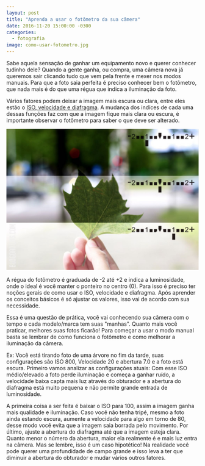 ```yaml
---
layout: post
title: "Aprenda a usar o fotômetro da sua câmera"
date: 2016-11-20 15:00:00 -0300
categories:
  - fotografia
image: como-usar-fotometro.jpg
---
```


Sabe aquela sensação de ganhar um equipamento novo e querer conhecer tudinho dele?  Quando a gente ganha, ou compra, uma câmera nova já queremos sair clicando tudo que vem pela frente e mexer nos modos manuais. Para que a foto saia perfeita é preciso conhecer bem o fotômetro, que nada mais é do que uma régua que indica a iluminação da foto.

Vários fatores podem deixar a imagem mais escura ou clara, entre eles estão o [ISO, velocidade e diafragma](http://dudseofusca.com/ajustes-manuais-fotografia/). A mudança dos indíces de cada uma dessas  funções faz com que a imagem fique mais clara ou escura, é importante observar o fotômetro para saber o que deve ser alterado.

![Como usar fotômetro](/assets/images/posts/como-usar-fotometro2.jpg)

A régua do fotômetro é graduada de -2 até +2 e indica a luminosidade, onde o ideal é você manter o ponteiro no centro (0). Para isso é preciso ter noções gerais de como usar o ISO, velocidade e diafragma. Após aprender os conceitos básicos é só ajustar os valores, isso vai de acordo com sua necessidade.

Essa é uma questão de prática, você vai conhecendo sua câmera com o tempo e cada modelo/marca tem suas "manhas". Quanto mais você praticar, melhores suas fotos ficarão! Para começar a usar o modo manual basta se lembrar de como funciona o fotômetro e como melhorar a iluminação da câmera.

Ex: Você está tirando foto de uma árvore no fim da tarde, suas configurações são ISO 800, Velocidade 20 e abertura 7.0 e a foto está escura. Primeiro vamos analizar as configurações atuais: Com esse ISO médio/elevado a foto perde iluminação e começa a ganhar ruído, a velocidade baixa capta mais luz através do obturador e a abertura do diafragma está muito pequena e não permite grande entrada de luminosidade.

A primeira coisa a ser feita é baixar o ISO para 100, assim a imagem ganha mais qualidade e iluminação. Caso você não tenha tripé, mesmo a foto ainda estando escura, aumente a velocidade para algo em torno de 80, desse modo você evita que a imagem saia borrada pelo movimento. Por último, ajuste a abertura do diafragma até que a imagem esteja clara. Quanto menor o número da abertura, maior ela realmente é e mais luz entra na câmera. Mas se lembre, isso é um caso hipotético! Na realidade você pode querer uma profundidade de campo grande e isso leva a ter que diminuir a abertura do obturador e mudar vários outros fatores.
